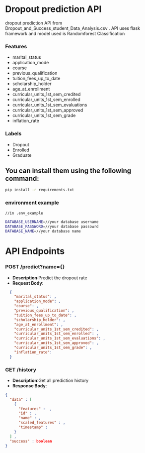 # Dropout prediction API
dropout prediction API from Dropout_and_Success_student_Data_Analysis.csv . API uses flask framework and model used is Randomforest Classification


### Features
- marital_status
- application_mode
- course
- previous_qualification
- tuition_fees_up_to_date
- scholarship_holder
- age_at_enrollment
- curricular_units_1st_sem_credited
- curricular_units_1st_sem_enrolled
- curricular_units_1st_sem_evaluations
- curricular_units_1st_sem_approved
- curricular_units_1st_sem_grade
- inflation_rate

### Labels
- Dropout
- Enrolled
- Graduate


## You can install them using the following command:

```bash
pip install -r requirements.txt
```


### environment example
```bash
//in .env_example

DATABASE_USERNAME=//your database username
DATABASE_PASSWORD=//your database passowrd
DATABASE_NAME=//your database name
```


# API Endpoints
### POST /predict?name={}
- **Description**:Predict the dropout rate
- **Request Body**:
```json
  {
    "marital_status": ,
    "application_mode": ,
    "course": ,
    "previous_qualification": ,
    "tuition_fees_up_to_date": ,
    "scholarship_holder": ,
    "age_at_enrollment": ,
    "curricular_units_1st_sem_credited": ,
    "curricular_units_1st_sem_enrolled": ,
    "curricular_units_1st_sem_evaluations": ,
    "curricular_units_1st_sem_approved": ,
    "curricular_units_1st_sem_grade": ,
    "inflation_rate": 
  } 
```

### GET /history
- **Description**:Get all prediction history
- **Response Body**:
```json
{
  "data" : [
    {
      "features" :  , 
      "id" : ,
      "name" : ,
      "scaled_features" : ,
      "timestamp" : 
    }
  ] ,
  "success" : boolean
}
```

